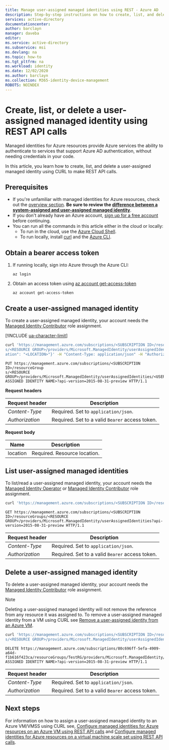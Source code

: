```yaml
---
title: Manage user-assigned managed identities using REST - Azure AD
description: Step-by-step instructions on how to create, list, and delete a user-assigned managed identity to make REST API calls.
services: active-directory
documentationcenter: 
author: barclayn
manager: daveba
editor: 
ms.service: active-directory
ms.subservice: msi
ms.devlang: na
ms.topic: how-to
ms.tgt_pltfrm: na
ms.workload: identity
ms.date: 12/02/2020
ms.author: barclayn
ms.collection: M365-identity-device-management
ROBOTS: NOINDEX
---
```


# Create, list, or delete a user-assigned managed identity using REST API calls

Managed identities for Azure resources provide Azure services the ability to authenticate to services that support Azure AD authentication, without needing credentials in your code. 

In this article, you learn how to create, list, and delete a user-assigned managed identity using CURL to make REST API calls.

## Prerequisites

- If you're unfamiliar with managed identities for Azure resources, check out the [overview section](overview.md). **Be sure to review the [difference between a system-assigned and user-assigned managed identity](overview.md#managed-identity-types)**.
- If you don't already have an Azure account, [sign up for a free account](https://azure.microsoft.com/free/) before continuing.
- You can run all the commands in this article either in the cloud or locally:
    - To run in the cloud, use the [Azure Cloud Shell](../../cloud-shell/overview.md).
    - To run locally, install [curl](https://curl.haxx.se/download.html) and the [Azure CLI](/cli/azure/install-azure-cli).

## Obtain a bearer access token

1. If running locally, sign into Azure through the Azure CLI:

    ```
    az login
    ```

1. Obtain an access token using [az account get-access-token](/cli/azure/account#az_account_get_access_token)

    ```azurecli-interactive
    az account get-access-token
    ```

## Create a user-assigned managed identity 

To create a user-assigned managed identity, your account needs the [Managed Identity Contributor](../../role-based-access-control/built-in-roles.md#managed-identity-contributor) role assignment.

[!INCLUDE [ua-character-limit](~/includes/managed-identity-ua-character-limits.md)]

```bash
curl 'https://management.azure.com/subscriptions/<SUBSCRIPTION ID>/resourceGroup
s/<RESOURCE GROUP>/providers/Microsoft.ManagedIdentity/userAssignedIdentities/<USER ASSIGNED IDENTITY NAME>?api-version=2015-08-31-preview' -X PUT -d '{"loc
ation": "<LOCATION>"}' -H "Content-Type: application/json" -H "Authorization: Bearer <ACCESS TOKEN>"
```

```HTTP
PUT https://management.azure.com/subscriptions/<SUBSCRIPTION ID>/resourceGroup
s/<RESOURCE GROUP>/providers/Microsoft.ManagedIdentity/userAssignedIdentities/<USER ASSIGNED IDENTITY NAME>?api-version=2015-08-31-preview HTTP/1.1
```

**Request headers**

|Request header  |Description  |
|---------|---------|
|*Content-Type*     | Required. Set to `application/json`.        |
|*Authorization*     | Required. Set to a valid `Bearer` access token.        |

**Request body**

|Name  |Description  |
|---------|---------|
|location     | Required. Resource location.        |

## List user-assigned managed identities

To list/read a user-assigned managed identity, your account needs the [Managed Identity Operator](../../role-based-access-control/built-in-roles.md#managed-identity-operator) or [Managed Identity Contributor](../../role-based-access-control/built-in-roles.md#managed-identity-contributor) role assignment.

```bash
curl 'https://management.azure.com/subscriptions/<SUBSCRIPTION ID>/resourceGroups/<RESOURCE GROUP>/providers/Microsoft.ManagedIdentity/userAssignedIdentities?api-version=2015-08-31-preview' -H "Authorization: Bearer <ACCESS TOKEN>"
```

```HTTP
GET https://management.azure.com/subscriptions/<SUBSCRIPTION ID>/resourceGroups/<RESOURCE GROUP>/providers/Microsoft.ManagedIdentity/userAssignedIdentities?api-version=2015-08-31-preview HTTP/1.1
```

|Request header  |Description  |
|---------|---------|
|*Content-Type*     | Required. Set to `application/json`.        |
|*Authorization*     | Required. Set to a valid `Bearer` access token.        |

## Delete a user-assigned managed identity

To delete a user-assigned managed identity, your account needs the [Managed Identity Contributor](../../role-based-access-control/built-in-roles.md#managed-identity-contributor) role assignment.

> [!NOTE]
> Deleting a user-assigned managed identity will not remove the reference from any resource it was assigned to. To remove a user-assigned managed identity from a VM using CURL see [Remove a user-assigned identity from an Azure VM](qs-configure-rest-vm.md#remove-a-user-assigned-managed-identity-from-an-azure-vm).

```bash
curl 'https://management.azure.com/subscriptions/<SUBSCRIPTION ID>/resourceGroup
s/<RESOURCE GROUP>/providers/Microsoft.ManagedIdentity/userAssignedIdentities/<USER ASSIGNED IDENTITY NAME>?api-version=2015-08-31-preview' -X DELETE -H "Authorization: Bearer <ACCESS TOKEN>"
```

```HTTP
DELETE https://management.azure.com/subscriptions/80c696ff-5efa-4909-a64d-f1b616f423ca/resourceGroups/TestRG/providers/Microsoft.ManagedIdentity/userAssignedIdentities/<USER ASSIGNED IDENTITY NAME>?api-version=2015-08-31-preview HTTP/1.1
```
|Request header  |Description  |
|---------|---------|
|*Content-Type*     | Required. Set to `application/json`.        |
|*Authorization*     | Required. Set to a valid `Bearer` access token.        |

## Next steps

For information on how to assign a user-assigned managed identity to an Azure VM/VMSS using CURL see, [Configure managed identities for Azure resources on an Azure VM using REST API calls](qs-configure-rest-vm.md#user-assigned-managed-identity) and [Configure managed identities for Azure resources on a virtual machine scale set using REST API calls](qs-configure-rest-vmss.md#user-assigned-managed-identity).
